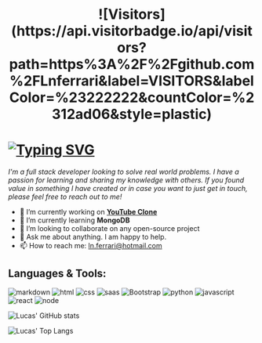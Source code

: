 <h1 align='center'>![Visitors](https://api.visitorbadge.io/api/visitors?path=https%3A%2F%2Fgithub.com%2FLnferrari&label=VISITORS&labelColor=%23222222&countColor=%2312ad06&style=plastic)</h1>

# [![Typing SVG](https://readme-typing-svg.herokuapp.com?font=&color=4EAE0A&width=400&height=75&lines=+Hi+there+%F0%9F%91%8B;I'm+Lucas+Ferrari;Full-stack+Developer)](https://git.io/typing-svg)

_I'm a full stack developer looking to solve real world problems. I have a passion for learning and sharing my knowledge with others. If you found value in something I have created or in case you want to just get in touch, please feel free to reach out to me!_


- 🔭 I’m currently working on **[YouTube Clone](https://github.com/Lnferrari/youtube-clon)**
- 🌱 I’m currently learning **MongoDB**
- 👯 I’m looking to collaborate on any open-source project
- 💬 Ask me about anything. I am happy to help.
- 📫 How to reach me: [ln.ferrari@hotmail.com](ln.ferrari@hotmail.com)


## Languages & Tools:
![markdown](https://img.shields.io/badge/Markdown-000000?style=for-the-badge&logo=markdown&logoColor=white)
![html](https://img.shields.io/badge/HTML5-E34F26?style=for-the-badge&logo=html5&logoColor=white)
![css](https://img.shields.io/badge/CSS3-1572B6?style=for-the-badge&logo=css3&logoColor=white)
![saas](https://img.shields.io/badge/Sass-CC6699?style=for-the-badge&logo=sass&logoColor=white)
![Bootstrap](https://img.shields.io/badge/Bootstrap-563D7C?style=for-the-badge&logo=bootstrap&logoColor=white)
![python](https://img.shields.io/badge/Python-14354C?style=for-the-badge&logo=python&logoColor=white)
![javascript](https://img.shields.io/badge/JavaScript-323330?style=for-the-badge&logo=javascript&logoColor=F7DF1E)
![react](https://img.shields.io/badge/React-20232A?style=for-the-badge&logo=react&logoColor=61DAFB)
![node](https://img.shields.io/badge/Node.js-43853D?style=for-the-badge&logo=node.js&logoColor=white)


![Lucas' GitHub stats](https://github-readme-stats.vercel.app/api?username=lnferrari&theme=chartreuse-dark&icon_color=#FFF&show_icons=true)

![Lucas' Top Langs](https://github-readme-stats.vercel.app/api/top-langs/?username=lnferrari&layout=compact&theme=chartreuse-dark)


